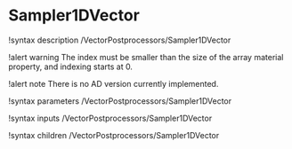 # Sampler1DVector

!syntax description /VectorPostprocessors/Sampler1DVector

!alert warning
The index must be smaller than the size of the array material property, and indexing
starts at 0.

!alert note
There is no AD version currently implemented.

!syntax parameters /VectorPostprocessors/Sampler1DVector

!syntax inputs /VectorPostprocessors/Sampler1DVector

!syntax children /VectorPostprocessors/Sampler1DVector
